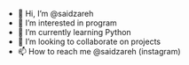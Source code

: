 - 👋 Hi, I’m @saidzareh
- 👀 I’m interested in program 
- 🌱 I’m currently learning Python
- 💞️ I’m looking to collaborate on projects
- 📫 How to reach me @saidzareh (instagram)

<!---
saidzareh/saidzareh is a ✨ special ✨ repository because its `README.md` (this file) appears on your GitHub profile.
You can click the Preview link to take a look at your changes.
--->
